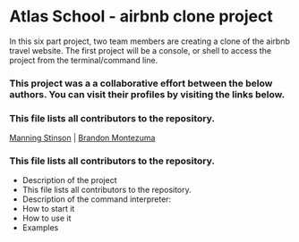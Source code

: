 # Atlas School - airbnb clone project
In this six part project, two team members are creating a clone of the airbnb travel website. The first project will be a console, or shell to access the project from the terminal/command line.

### This project was a a collaborative effort between the below authors. You can visit their profiles by visiting the links below.<br>
### This file lists all contributors to the repository.
[Manning Stinson](https://github.com/manningstinson) |
[Brandon Montezuma](https://github.com/bmontezuma)

### This file lists all contributors to the repository.

* Description of the project
* This file lists all contributors to the repository.
* Description of the command interpreter:
* How to start it
* How to use it
* Examples
